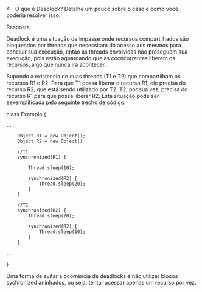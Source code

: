 4 - O que é Deadlock? Detalhe um pouco sobre o caso e como você poderia resolver isso.

Resposta

Deadlock é uma situação de impasse onde recursos compartilhados são bloqueados por threads que necessitam do acesso aos mesmos para concluir sua execução, então as threads envolvidas não proseguem sua execução, pois estão aguardando que as cocncorrentes liberem os recursos, algo que nunca irá acontecer.

Supondo a existencia de duas threads (T1 e T2) que compartilham os recursos R1 e R2. Para que T1 possa liberar o recurso R1, ele precisa do recurso R2, que está sendo utilizado por T2. T2, por sua vez, precisa do recurso R1 para que possa liberar R2. Esta situação pode ser eexemplificada pelo seguinte trecho de código: 

class Exemplo {
	
	...

		Object R1 = new Object();
		Object R2 = new Object()

		//T1
		synchronized(R1) {

			Thread.sleep(10);

			synchronized(R2) {
				Thread.sleep(20);
			}
		}

		//T2
		synchronized(R2) {
			Thread.sleep(20);

			synchronized(R2) {
				Thread.sleep(10);
			}	
		}

	...

}

Uma forma de evitar a ocorrência de deadlocks é não utilizar blocos sychronized aninhados, ou seja, tentar acessar apenas um recurso por vez.	
